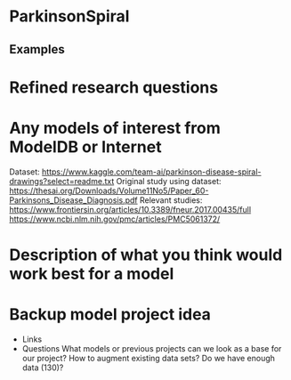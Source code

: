 # ParkinsonSpiral

## Examples

# Refined research questions

# Any models of interest from ModelDB or Internet
Dataset: https://www.kaggle.com/team-ai/parkinson-disease-spiral-drawings?select=readme.txt
Original study using dataset: https://thesai.org/Downloads/Volume11No5/Paper_60-Parkinsons_Disease_Diagnosis.pdf
Relevant studies:
https://www.frontiersin.org/articles/10.3389/fneur.2017.00435/full
https://www.ncbi.nlm.nih.gov/pmc/articles/PMC5061372/

# Description of what you think would work best for a model

# Backup model project idea
- Links
- Questions
What models or previous projects can we look as a base for our project? 
How to augment existing data sets? 
Do we have enough data (130)? 
